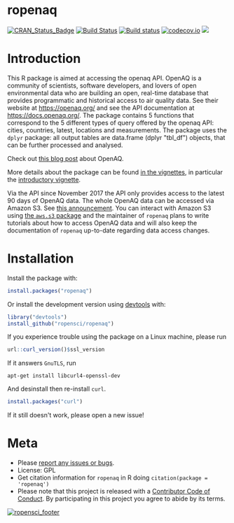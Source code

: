 ropenaq
=======

[![CRAN\_Status\_Badge](http://www.r-pkg.org/badges/version/ropenaq)](http://cran.r-project.org/package=ropenaq) [![Build Status](https://travis-ci.org/ropensci/ropenaq.svg?branch=master)](https://travis-ci.org/ropensci/ropenaq) [![Build status](https://ci.appveyor.com/api/projects/status/jlfxconpqnf0fta4?svg=true)](https://ci.appveyor.com/project/ropensci/ropenaq) [![codecov.io](https://codecov.io/github/ropensci/ropenaq/coverage.svg?branch=master)](https://codecov.io/github/ropensci/Ropenaq?branch=master)
[![](https://badges.ropensci.org/24_status.svg)](https://github.com/ropensci/onboarding/issues/24)

# Introduction

This R package is aimed at accessing the openaq API. OpenAQ is a community of scientists, software developers, and lovers of open environmental data who are building an open, real-time database that provides programmatic and historical access to air quality data. See their website at <https://openaq.org/> and see the API documentation at <https://docs.openaq.org/>. The package contains 5 functions that correspond to the 5 different types of query offered by the openaq API: cities, countries, latest, locations and measurements. The package uses the `dplyr` package: all output tables are data.frame (dplyr "tbl_df") objects, that can be further processed and analysed.

Check out [this blog post](https://ropensci.org/blog/blog/2017/02/21/ropenaq) about OpenAQ.

More details about the package can be found [in the vignettes](http://docs.ropensci.org/ropenaq/articles/index.html), in particular the [introductory vignette](http://docs.ropensci.org/ropenaq/articles/Ropenaq-vignette.html).

Via the API since November 2017 the API only provides access to the latest 90 days of OpenAQ data. The whole OpenAQ data can be accessed via Amazon S3. See [this announcement](https://medium.com/@openaq/changes-to-the-openaq-api-and-how-to-access-the-full-archive-of-data-3324b136da8c). You can interact with Amazon S3 using [the `aws.s3` package]( https://CRAN.R-project.org/package=aws.s3) and the maintainer of `ropenaq` plans to write tutorials about how to access OpenAQ data and will also keep the documentation of `ropenaq` up-to-date regarding data access changes.

# Installation

Install the package with:

```r
install.packages("ropenaq")
```

Or install the development version using [devtools](https://github.com/hadley/devtools) with:

```r
library("devtools")
install_github("ropensci/ropenaq")

```

If you experience trouble using the package on a Linux machine, please run

```r
url::curl_version()$ssl_version
```

If it answers `GnuTLS`,  run

```
apt-get install libcurl4-openssl-dev
```

And desinstall then re-install `curl`.

```r
install.packages("curl")
```

If it still doesn't work, please open a new issue!

# Meta

* Please [report any issues or bugs](https://github.com/ropensci/ropenaq/issues).
* License: GPL
* Get citation information for `ropenaq` in R doing `citation(package = 'ropenaq')`
* Please note that this project is released with a [Contributor Code of Conduct](CONDUCT.md). By participating in this project you agree to abide by its terms.

[![ropensci_footer](http://www.ropensci.org/public_images/github_footer.png)](http://ropensci.org)
